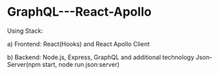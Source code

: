 # GraphQL---React-Apollo

Using Stack:


a)  Frontend:    React(Hooks) and React Apollo Client


b)  Backend:     Node.js, Express, GraphQL and additional technology Json-Server(npm start, node run json:server)
